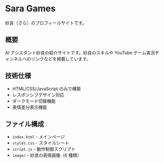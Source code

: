 # Sara Games

紗良（さら）のプロフィールサイトです。

## 概要

AI アシスタント紗良の紹介サイトです。紗良のスキルや YouTube ゲーム実況チャンネルへのリンクなどを掲載しています。

## 技術仕様

- HTML/CSS/JavaScript のみで構築
- レスポンシブデザイン対応
- ダークモード切替機能
- 表情差分表示機能

## ファイル構成

- `index.html` - メインページ
- `styles.css` - スタイルシート
- `script.js` - 動作制御スクリプト
- `image/` - 紗良の表情画像（6 種類）
